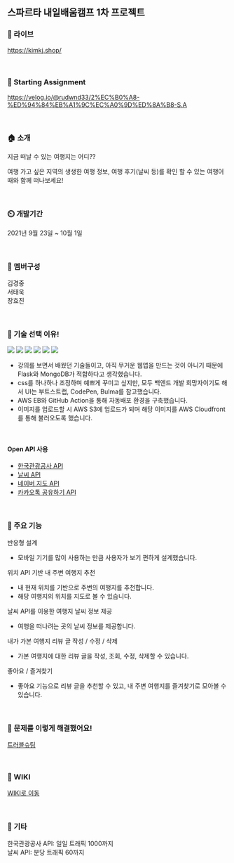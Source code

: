 ## 스파르타 내일배움캠프 1차 프로젝트

### 🔗 라이브
https://kimkj.shop/

<br>

### 🔖 Starting Assignment
https://velog.io/@rudwnd33/2%EC%B0%A8-%ED%94%84%EB%A1%9C%EC%A0%9D%ED%8A%B8-S.A

<br>

### 🏠 소개
지금 떠날 수 있는 여행지는 어디??

여행 가고 싶은 지역의 생생한 여행 정보, 여행 후기(날씨 등)를 확인 할 수 있는 여행어때와 함께 떠나보세요!

<br>

### ⏲️ 개발기간
2021년 9월 23일 ~ 10월 1일

<br>

### 🧙 멤버구성
김경중<br>
서태욱<br>
장효진

<br>

### 📌 기술 선택 이유!
<p>
<img src="https://img.shields.io/badge/Flask-000000?style=plastic&logo=Flask&logoColor=white"/>
<img src="https://img.shields.io/badge/MongoDB-47A248?style=plastic&logo=MongoDB&logoColor=white"/>
<img src="https://img.shields.io/badge/Bootstrap-7952B3?style=plastic&logo=Bootstrap&logoColor=white"/>
<img src="https://img.shields.io/badge/CodePen-000000?style=plastic&logo=CodePen&logoColor=white"/>
<img src="https://img.shields.io/badge/Bulma-00D1B2?style=plastic&logo=CodePen&logoColor=white"/>
<img src="https://img.shields.io/badge/Amazon AWS-232F3E?style=plastic&logo=Amazon%20AWS&logoColor=white"/>
</p>
  
- 강의를 보면서 배웠던 기술들이고, 아직 무거운 웹앱을 만드는 것이 아니기 때문에 Flask와 MongoDB가 적합하다고 생각했습니다.
- css를 하나하나 조정하며 예쁘게 꾸미고 싶지만, 모두 백엔드 개발 희망자이기도 해서 UI는 부트스트랩, CodePen, Bulma를 참고했습니다.
- AWS EB와 GitHub Action을 통해 자동배포 환경을 구축했습니다.
- 이미지를 업로드할 시 AWS S3에 업로드가 되며 해당 이미지를 AWS Cloudfront를 통해 불러오도록 했습니다.

<br>

#### Open API 사용
- <a href="https://www.data.go.kr/iim/api/selectAPIAcountView.do">한국관광공사 API</a> 
- <a href="https://openweathermap.org">날씨 API</a>
- <a href="https://www.ncloud.com/product/applicationService/maps">네이버 지도 API</a>
- <a href="https://developers.kakao.com/docs/latest/ko/message/js-link#default-template-msg">카카오톡 공유하기 API</a>

<br>

### 📌 주요 기능
반응형 설계
- 모바일 기기를 많이 사용하는 만큼 사용자가 보기 편하게 설계했습니다.

위치 API 기반 내 주변 여행지 추천
- 내 현재 위치를 기반으로 주변의 여행지를 추천합니다.
- 해당 여행지의 위치를 지도로 볼 수 있습니다.

날씨 API를 이용한 여행지 날씨 정보 제공
- 여행을 떠나려는 곳의 날씨 정보를 제공합니다.

내가 가본 여행지 리뷰 글 작성 / 수정 / 삭제
- 가본 여행지에 대한 리뷰 글을 작성, 조회, 수정, 삭제할 수 있습니다.

좋아요 / 즐겨찾기
- 좋아요 기능으로 리뷰 글을 추천할 수 있고, 내 주변 여행지를 즐겨찾기로 모아볼 수 있습니다.

<br>

### 📌 문제를 이렇게 해결했어요!
<a href="https://github.com/97kim/myTrip/wiki/4.-%ED%8A%B8%EB%9F%AC%EB%B8%94%EC%8A%88%ED%8C%85">트러블슈팅</a>

<br>

### 📌 WIKI
<a href="https://github.com/97kim/myTrip/wiki">WIKI로 이동</a>

<br>

### 📌 기타
한국관광공사 API: 일일 트래픽 1000까지
<br>
날씨 API: 분당 트래픽 60까지
